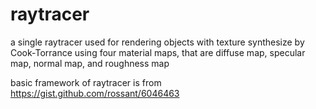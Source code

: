 # raytracer
a single raytracer used for rendering objects with texture synthesize by Cook-Torrance using four material maps, that are diffuse map, specular map, normal map, and roughness map

basic framework of raytracer is from https://gist.github.com/rossant/6046463
